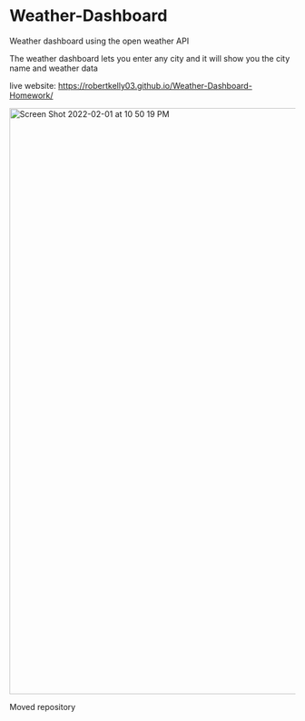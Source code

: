 # Weather-Dashboard
Weather dashboard using the open weather API

 The weather dashboard lets you enter any city and it will show you the city name and weather data 
 
 live website: https://robertkelly03.github.io/Weather-Dashboard-Homework/
 
 
<img width="1034" alt="Screen Shot 2022-02-01 at 10 50 19 PM" src="https://user-images.githubusercontent.com/55413812/152107166-9f74148c-f1c7-4b18-a8bf-7b937a5b9601.png">

Moved repository 

